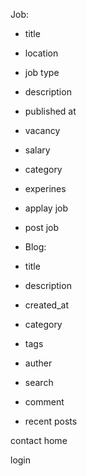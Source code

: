 Job:

- title
- location
- job type
- description
- published at
- vacancy
- salary
- category
- experines

- applay job
- post job

* Blog:

- title
- description
- created_at
- category
- tags
- auther

- search
- comment
- recent posts

contact
home

login
